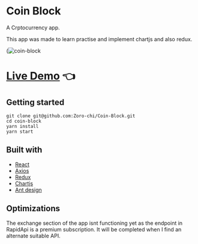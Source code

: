 # Coin Block

A Crptocurrency app.

This app was made to learn practise and implement chartjs and also redux.

(![coin-block](https://user-images.githubusercontent.com/96382060/189200060-436d0895-00c5-4b31-b685-b2136952ef31.png)

 # [Live Demo](https://coin-block.netlify.app/) :point_left:

## Getting started

```
git clone git@github.com:Zoro-chi/Coin-Block.git
cd coin-block
yarn install
yarn start
```

## Built with

- [React](https://reactjs.org/)
- [Axios](https://axios-http.com/)
- [Redux](https://redux.js.org/)
- [Chartjs](https://www.chartjs.org/)
- [Ant design](https://ant.design/)




## Optimizations
The exchange section of the app isnt functioning yet as the endpoint in RapidApi is a premium subscription. It will be completed when I find an alternate 
suitable API.





